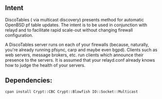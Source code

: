 Intent
------

DiscoTables (<tables> via multicast discovery) presents method for automatic OpenBSD pf table updates. The intent is to be used in conjunction with relayd and to facilitate rapid scale-out without changing firewall configuration.

A DiscoTables server runs on each of your firewalls (because, naturally, you're already running pfsync, carp and maybe even bgpd). Clients such as web servers, message brokers, etc. run clients which announce their presence to the servers. It is assumed that your relayd.conf already knows how to judge the health of your servers. 

Dependencies:
------------

`cpan install Crypt::CBC Crypt::Blowfish IO::Socket::Multicast`



